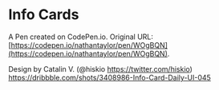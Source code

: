 # Info Cards

A Pen created on CodePen.io. Original URL: [https://codepen.io/nathantaylor/pen/WOgBQN](https://codepen.io/nathantaylor/pen/WOgBQN).

Design by Catalin V. (@hiskio https://twitter.com/hiskio) 
https://dribbble.com/shots/3408986-Info-Card-Daily-UI-045

